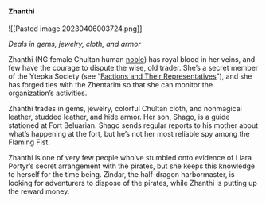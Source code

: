#### Zhanthi

![[Pasted image 20230406003724.png]]

_Deals in gems, jewelry, cloth, and armor_

Zhanthi (NG female Chultan human [noble](https://www.dndbeyond.com/monsters/16966-noble)) has royal blood in her veins, and few have the courage to dispute the wise, old trader. She’s a secret member of the Ytepka Society (see “[Factions and Their Representatives](https://www.dndbeyond.com/sources/toa/port-nyanzaru#FactionsandTheirRepresentatives)”), and she has forged ties with the Zhentarim so that she can monitor the organization’s activities.

Zhanthi trades in gems, jewelry, colorful Chultan cloth, and nonmagical leather, studded leather, and hide armor. Her son, Shago, is a guide stationed at Fort Beluarian. Shago sends regular reports to his mother about what’s happening at the fort, but he’s not her most reliable spy among the Flaming Fist.

Zhanthi is one of very few people who’ve stumbled onto evidence of Liara Portyr’s secret arrangement with the pirates, but she keeps this knowledge to herself for the time being. Zindar, the half-dragon harbormaster, is looking for adventurers to dispose of the pirates, while Zhanthi is putting up the reward money.